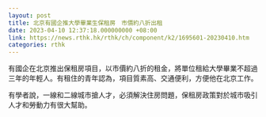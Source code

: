 ```yaml
---
layout: post
title: 北京有國企推大學畢業生保租房　市價約八折出租
date: 2023-04-10 12:37:18.000000000 +08:00
link: https://news.rthk.hk/rthk/ch/component/k2/1695601-20230410.htm
categories: rthk
---
```


有國企在北京推出保租房項目，以市價約八折的租金，將單位租給大學畢業不超過三年的年輕人。有租住的青年認為，項目質素高、交通便利，方便他在北京工作。

有學者說，一線和二線城市搶人才，必須解決住房問題，保租房政策對於城市吸引人才和勞動力有很大幫助。
